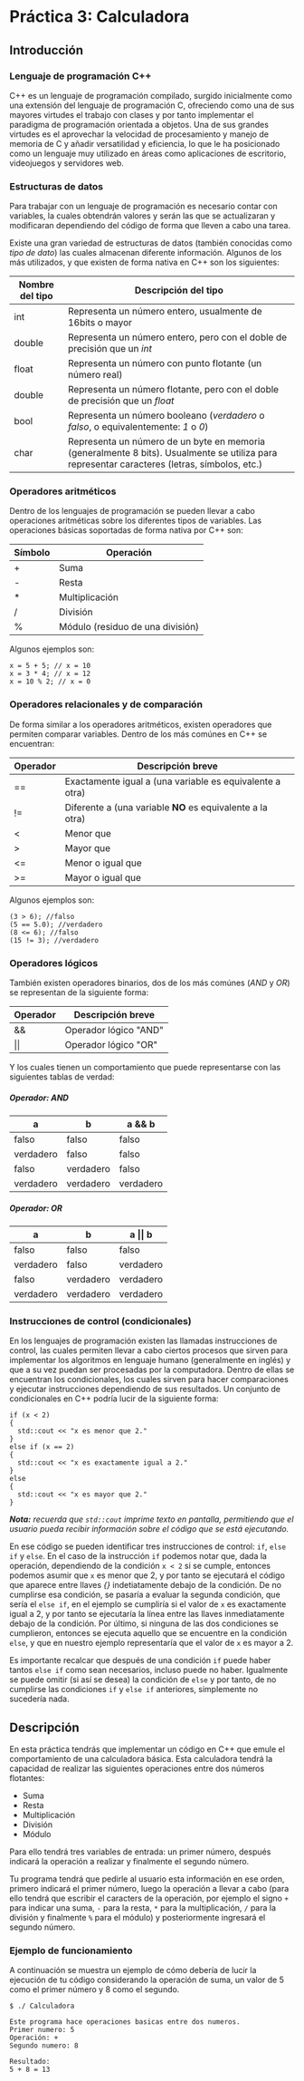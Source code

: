 # Práctica 3: Calculadora

## Introducción

### Lenguaje de programación C++
C++ es un lenguaje de programación compilado, surgido inicialmente como una extensión del lenguaje de programación C, ofreciendo como una de sus mayores virtudes el trabajo con clases y por tanto implementar el paradigma de programación orientada a objetos. Una de sus grandes virtudes es el aprovechar la velocidad de procesamiento y manejo de memoria de C y añadir versatilidad y eficiencia, lo que le ha posicionado como un lenguaje muy utilizado en áreas como aplicaciones de escritorio, videojuegos y servidores web.

### Estructuras de datos
Para trabajar con un lenguaje de programación es necesario contar con variables, la cuales obtendrán valores y serán las que se actualizaran y modificaran dependiendo del código de forma que lleven a cabo una tarea.

Existe una gran variedad de estructuras de datos (también conocidas como _tipo de dato_) las cuales almacenan diferente información. Algunos de los más utilizados, y que existen de forma nativa en C++ son los siguientes:

|Nombre del tipo|Descripción del tipo|
|-|-|
|int|Representa un número entero, usualmente de 16bits o mayor|
|double|Representa un número entero, pero con el doble de precisión que un _int_|
|float|Representa un número con punto flotante (un número real)|
|double|Representa un número flotante, pero con el doble de precisión que un _float_|
|bool|Representa un número booleano (_verdadero_ o _falso_, o equivalentemente: _1_ o _0_)|
|char|Representa un número de un byte en memoria (generalmente 8 bits). Usualmente se utiliza para representar caracteres (letras, símbolos, etc.)|

### Operadores aritméticos
Dentro de los lenguajes de programación se pueden llevar a cabo operaciones aritméticas sobre los diferentes tipos de variables. Las operaciones básicas soportadas de forma nativa por C++ son:

|Símbolo|Operación|
|-|-|
|+|Suma|
|-|Resta|
|*|Multiplicación|
|/|División|
|%|Módulo (residuo de una división)|

Algunos ejemplos son:
```
x = 5 + 5; // x = 10
x = 3 * 4; // x = 12
x = 10 % 2; // x = 0
```

### Operadores relacionales y de comparación
De forma similar a los operadores aritméticos, existen operadores que permiten comparar variables. Dentro de los más comúnes en C++ se encuentran:

|Operador|Descripción breve|
|-|-|
|==|Exactamente igual a (una variable es equivalente a otra)|
|!=|Diferente a (una variable **NO** es equivalente a la otra)|
|<|Menor que|
|>|Mayor que|
|<=|Menor o igual que|
|>=|Mayor o igual que|

Algunos ejemplos son:
```
(3 > 6); //falso
(5 == 5.0); //verdadero
(8 <= 6); //falso
(15 != 3); //verdadero
```

### Operadores lógicos
También existen operadores binarios, dos de los más comúnes (_AND_ y _OR_) se representan de la siguiente forma:

|Operador|Descripción breve|
|-|-|
|\&\&|Operador lógico "AND"|
|\|\||Operador lógico "OR"|

Y los cuales tienen un comportamiento que puede representarse con las siguientes tablas de verdad:

##### Operador: AND
|a|b|a \&\& b|
|-|-|-|
|falso|falso|falso|
|verdadero|falso|falso|
|falso|verdadero|falso|
|verdadero|verdadero|verdadero|

##### Operador: OR
|a|b|a \|\| b|
|-|-|-|
|falso|falso|falso|
|verdadero|falso|verdadero|
|falso|verdadero|verdadero|
|verdadero|verdadero|verdadero|

### Instrucciones de control (condicionales)
En los lenguajes de programación existen las llamadas instrucciones de control, las cuales permiten llevar a cabo ciertos procesos que sirven para implementar los algoritmos en lenguaje humano (generalmente en inglés) y que a su vez puedan ser procesadas por la computadora. Dentro de ellas se encuentran los condicionales, los cuales sirven para hacer comparaciones y ejecutar instrucciones dependiendo de sus resultados. Un conjunto de condicionales en C++ podría lucir de la siguiente forma:

```
if (x < 2)
{
  std::cout << "x es menor que 2."
}
else if (x == 2)
{
  std::cout << "x es exactamente igual a 2."
}
else
{
  std::cout << "x es mayor que 2."
}
```

_**Nota:** recuerda que `std::cout` imprime texto en pantalla, permitiendo que el usuario pueda recibir información sobre el código que se está ejecutando._

En ese código se pueden identificar tres instrucciones de control: `if`, `else if` y `else`. En el caso de la instrucción `if` podemos notar que, dada la operación, dependiendo de la condición `x < 2` si se cumple, entonces podemos asumir que `x` es menor que 2, y por tanto se ejecutará el código que aparece entre llaves _{}_ indetiatamente debajo de la condición. De no cumplirse esa condición, se pasaría a evaluar la segunda condición, que sería el `else if`, en el ejemplo se cumpliría si el valor de `x` es exactamente igual a 2, y por tanto se ejecutaría la línea entre las llaves inmediatamente debajo de la condición. Por último, si ninguna de las dos condiciones se cumplieron, entonces se ejecuta aquello que se encuentre en la condición `else`, y que en nuestro ejemplo representaría que el valor de `x` es mayor a 2.

Es importante recalcar que después de una condición `if` puede haber tantos `else if` como sean necesarios, incluso puede no haber. Igualmente se puede omitir (si así se desea) la condición de `else` y por tanto, de no cumplirse las condiciones `if` y `else if` anteriores, simplemente no sucedería nada.

## Descripción

En esta práctica tendrás que implementar un código en C++ que emule el comportamiento de una calculadora básica. Esta calculadora tendrá la capacidad de realizar las siguientes operaciones entre dos números flotantes:

* Suma
* Resta
* Multiplicación
* División
* Módulo

Para ello tendrá tres variables de entrada: un primer número, después indicará la operación a realizar y finalmente el segundo número.

Tu programa tendrá que pedirle al usuario esta información en ese orden, primero indicará el primer número, luego la operación a llevar a cabo (para ello tendrá que escribir el caracters de la operación, por ejemplo el signo `+` para indicar una suma, `-` para la resta, `*` para la multiplicación, `/` para la división y finalmente `%` para el módulo) y posteriormente ingresará el segundo número.

### Ejemplo de funcionamiento
A continuación se muestra un ejemplo de cómo debería de lucir la ejecución de tu código considerando la operación de suma, un valor de 5 como el primer número y 8 como el segundo.

```
$ ./ Calculadora

Este programa hace operaciones basicas entre dos numeros.
Primer numero: 5
Operación: +
Segundo numero: 8

Resultado:
5 + 8 = 13

```
